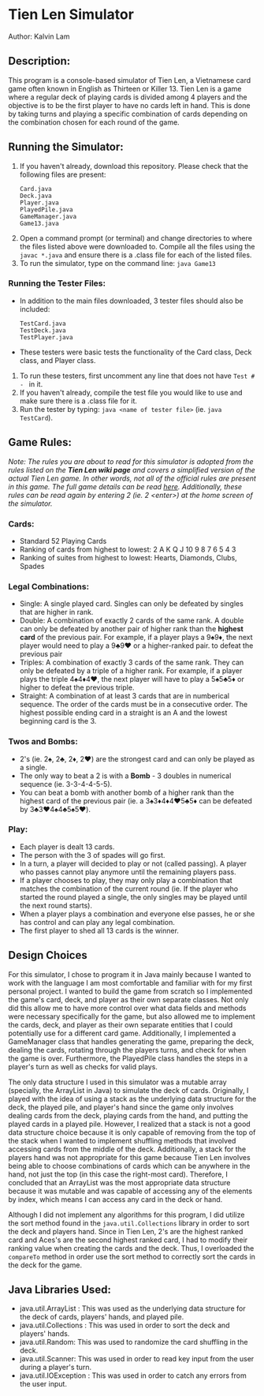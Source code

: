# Tien Len Simulator
Author: Kalvin Lam

## Description:
This program is a console-based simulator of Tien Len, a Vietnamese card game often known in English as Thirteen or Killer 13.  Tien Len is a game where a regular deck of playing cards is divided among 4 players and the objective is to be the first player to have no cards left in hand. This is done by taking turns and playing a specific combination of cards depending on the combination chosen for each round of the game.
    
## Running the Simulator:
1. If you haven't already, download this repository. Please check that the following files are present:
    ```
    Card.java 
    Deck.java
    Player.java
    PlayedPile.java
    GameManager.java
    Game13.java
    ```
2. Open a command prompt (or terminal) and change directories to where the files listed above were downloaded to. Compile all the files using the `javac *.java` and ensure there is a .class file for each of the listed files.
3. To run the simulator, type on the command line: `java Game13`

### Running the Tester Files:
- In addition to the main files downloaded, 3 tester files should also be included:
    ```
    TestCard.java
    TestDeck.java
    TestPlayer.java
    ```
- These testers were basic tests the functionality of the Card class, Deck class, and Player class.
1. To run these testers, first uncomment any line that does not have `Test # - ` in it.
2. If you haven't already, compile the test file you would like to use and make sure there is a .class file for it.
3. Run the tester by typing: `java <name of tester file>` (ie. `java TestCard`).
    
## Game Rules:
_Note: The rules you are about to read for this simulator is adopted from the rules listed on the **Tien Len wiki page** and covers a simplified version of the actual Tien Len game. In other words, not all of the official rules are present in this game. The full game details can be read [here](en.wikipedia.org/wiki/Tiến_lên). Additionally, these rules can be read again by entering 2 (ie. 2 \<enter>\) at the home screen of the simulator._
    
### Cards:
- Standard 52 Playing Cards
- Ranking of cards from highest to lowest: 2 A K Q J 10 9 8 7 6 5 4 3
- Ranking of suites from highest to lowest: Hearts, Diamonds, Clubs, Spades

### Legal Combinations:
- Single: A single played card. Singles can only be defeated by singles that are higher in rank.
- Double: A combination of exactly 2 cards of the same rank. A double can only be defeated by another pair of higher rank than the **highest card** of the previous pair. For example, if a player plays a 9:spades:9:diamonds:, the next player would need to play a 9:clubs:9:hearts: or a higher-ranked pair. to defeat the previous pair
- Triples: A combination of exactly 3 cards of the same rank. They can only be defeated by a triple of a higher rank. For example, if a player plays the triple 4:spades:4:diamonds:4:hearts:, the next player will have to play a 5:spades:5:clubs:5:diamonds: or higher to defeat the previous triple.
- Straight: A combination of at least 3 cards that are in numberical sequence. The order of the cards must be in a consecutive order. The highest possible ending card in a straight is an A and the lowest beginning card is the 3.

### Twos and Bombs:
- 2's (ie. 2:spades:, 2:clubs:, 2:diamonds:, 2:hearts:) are the strongest card and can only be played as a single.
- The only way to beat a 2 is with a **Bomb** - 3 doubles in numerical sequence (ie. 3-3-4-4-5-5).
- You can beat a bomb with another bomb of a higher rank than the highest card of the previous pair (ie. a 3:spades:3:diamonds:4:diamonds:4:hearts:5:clubs:5:diamonds: can be defeated by 3:clubs:3:hearts:4:spades:4:clubs:5:spades:5:hearts:).

### Play:
- Each player is dealt 13 cards.
- The person with the 3 of spades will go first.
- In a turn, a player will decided to play or not (called passing). A player who passes cannot play anymore until the remaining players pass.
- If a player chooses to play, they may only play a combination that matches the combination of the current round (ie. If the player who started the round played a single, the only singles may be played until the next round starts).
- When a player plays a combination and everyone else passes, he or she has control and can play any legal combination.
- The first player to shed all 13 cards is the winner.

## Design Choices
For this simulator, I chose to program it in Java mainly because I wanted to work with the language I am most comfortable and familiar with for my first personal project. I wanted to build the game from scratch so I implemented the game's card, deck, and player as their own separate classes. Not only did this allow me to have more control over what data fields and methods were necessary specifically for the game, but also allowed me to implement the cards, deck, and player as their own separate entities that I could potentially use for a different card game. Additionally, I implemented a GameManager class that handles generating the game, preparing the deck, dealing the cards, rotating through the players turns, and check for when the game is over. Furthermore, the PlayedPile class handles the steps in a player's turn as well as checks for valid plays.

The only data structure I used in this simulator was a mutable array (specially, the ArrayList in Java) to simulate the deck of cards. Originally, I played with the idea of using a stack as the underlying data structure for the deck, the played pile, and player's hand since the game only involves dealing cards from the deck, playing cards from the hand, and putting the played cards in a played pile. However, I realized that a stack is not a good data structure choice because it is only capable of removing from the top of the stack when I wanted to implement shuffling methods that involved accessing cards from the middle of the deck. Additionally, a stack for the players hand was not appropriate for this game because Tien Len involves being able to choose combinations of cards which can be anywhere in the hand, not just the top (in this case the right-most card). Therefore, I concluded that an ArrayList was the most appropriate data structure because it was mutable and was capable of accessing any of the elements by index, which means I can access any card in the deck or hand.

Although I did not implement any algorithms for this program, I did utilize the sort method found in the `java.util.Collections` library in order to sort the deck and players hand. Since in Tien Len, 2's are the highest ranked card and Aces's are the second highest ranked card, I had to modify their ranking value when creating the cards and the deck. Thus, I overloaded the `compareTo` method in order use the sort method to correctly sort the cards in the deck for the game.

## Java Libraries Used:
- java.util.ArrayList : This was used as the underlying data structure for the deck of cards, players' hands, and played pile.
- java.util.Collections : This was used in order to sort the deck and players' hands.
- java.util.Random: This was used to randomize the card shuffling in the deck.
- java.util.Scanner: This was used in order to read key input from the user during a player's turn.
- java.util.IOException : This was used in order to catch any errors from the user input.
